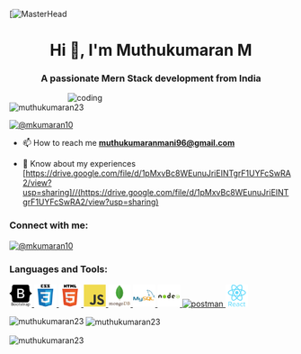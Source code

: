 [![MasterHead](https://miro.medium.com/v2/resize:fit:1400/0*FGD6BUzzZs1VJLuY.gif)
<h1 align="center">Hi 👋, I'm Muthukumaran M</h1>
<h3 align="center">A passionate Mern Stack development from India</h3>
<img align="right" alt="coding" width="400" src="https://imgs.search.brave.com/w6Afg5fCX8h_wkW1FD2XLMOuKUOXVT9tN2hJWmhl6Rc/rs:fit:800:600:1/g:ce/aHR0cHM6Ly9jZG4u/ZHJpYmJibGUuY29t/L3VzZXJzLzExNjIw/Nzcvc2NyZWVuc2hv/dHMvMzg0ODkxNC9w/cm9ncmFtbWVyLmdp/Zg.gif">

<p align="left"> <img src="https://komarev.com/ghpvc/?username=muthukumaran23&label=Profile%20views&color=0e75b6&style=flat" alt="muthukumaran23" /> </p>

<p align="left"> <a href="https://twitter.com/@mkumaran10" target="blank"><img src="https://img.shields.io/twitter/follow/@mkumaran10?logo=twitter&style=for-the-badge" alt="@mkumaran10" /></a> </p>

- 📫 How to reach me **muthukumaranmani96@gmail.com**

- 📄 Know about my experiences [https://drive.google.com/file/d/1pMxvBc8WEunuJriEINTgrF1UYFcSwRA2/view?usp=sharing]//(https://drive.google.com/file/d/1pMxvBc8WEunuJriEINTgrF1UYFcSwRA2/view?usp=sharing)

<h3 align="left">Connect with me:</h3>
<p align="left">
<a href="https://twitter.com/@mkumaran10" target="blank"><img align="center" src="https://raw.githubusercontent.com/rahuldkjain/github-profile-readme-generator/master/src/images/icons/Social/twitter.svg" alt="@mkumaran10" height="30" width="40" /></a>
</p>

<h3 align="left">Languages and Tools:</h3>
<p align="left"> <a href="https://getbootstrap.com" target="_blank" rel="noreferrer"> <img src="https://raw.githubusercontent.com/devicons/devicon/master/icons/bootstrap/bootstrap-plain-wordmark.svg" alt="bootstrap" width="40" height="40"/> </a> <a href="https://www.w3schools.com/css/" target="_blank" rel="noreferrer"> <img src="https://raw.githubusercontent.com/devicons/devicon/master/icons/css3/css3-original-wordmark.svg" alt="css3" width="40" height="40"/> </a> <a href="https://www.w3.org/html/" target="_blank" rel="noreferrer"> <img src="https://raw.githubusercontent.com/devicons/devicon/master/icons/html5/html5-original-wordmark.svg" alt="html5" width="40" height="40"/> </a> <a href="https://developer.mozilla.org/en-US/docs/Web/JavaScript" target="_blank" rel="noreferrer"> <img src="https://raw.githubusercontent.com/devicons/devicon/master/icons/javascript/javascript-original.svg" alt="javascript" width="40" height="40"/> </a> <a href="https://www.mongodb.com/" target="_blank" rel="noreferrer"> <img src="https://raw.githubusercontent.com/devicons/devicon/master/icons/mongodb/mongodb-original-wordmark.svg" alt="mongodb" width="40" height="40"/> </a> <a href="https://www.mysql.com/" target="_blank" rel="noreferrer"> <img src="https://raw.githubusercontent.com/devicons/devicon/master/icons/mysql/mysql-original-wordmark.svg" alt="mysql" width="40" height="40"/> </a> <a href="https://nodejs.org" target="_blank" rel="noreferrer"> <img src="https://raw.githubusercontent.com/devicons/devicon/master/icons/nodejs/nodejs-original-wordmark.svg" alt="nodejs" width="40" height="40"/> </a> <a href="https://postman.com" target="_blank" rel="noreferrer"> <img src="https://www.vectorlogo.zone/logos/getpostman/getpostman-icon.svg" alt="postman" width="40" height="40"/> </a> <a href="https://reactjs.org/" target="_blank" rel="noreferrer"> <img src="https://raw.githubusercontent.com/devicons/devicon/master/icons/react/react-original-wordmark.svg" alt="react" width="40" height="40"/> </a> </p>

<p><img align="left" src="https://github-readme-stats.vercel.app/api/top-langs?username=muthukumaran23&show_icons=true&locale=en&layout=compact" alt="muthukumaran23" /></p>

<p>&nbsp;<img align="center" src="https://github-readme-stats.vercel.app/api?username=muthukumaran23&show_icons=true&locale=en" alt="muthukumaran23" /></p>

<p><img align="center" src="https://github-readme-streak-stats.herokuapp.com/?user=muthukumaran23&" alt="muthukumaran23" /></p>

